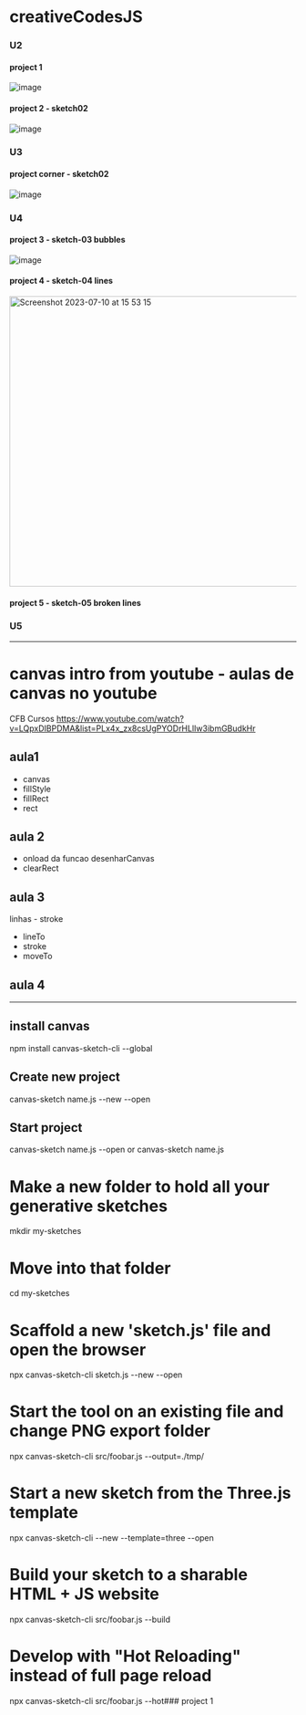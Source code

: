 # creativeCodesJS

### U2

#### project 1
![image](https://user-images.githubusercontent.com/26682838/184516832-1d9251f8-8b7d-4f86-b795-d86ec2944d08.png)

#### project 2 - sketch02
![image](https://user-images.githubusercontent.com/26682838/187053807-37932f85-f82d-4df1-8097-2a2475021d05.png)

### U3

#### project corner - sketch02 
![image](https://user-images.githubusercontent.com/26682838/190840930-f10f5922-e190-4ec6-8760-0163fa86f3fb.png)

### U4

#### project 3 - sketch-03 bubbles
![image](https://user-images.githubusercontent.com/26682838/190840911-eef8d7e5-64d2-41ca-99fc-7c64e2339a33.png)

#### project 4 - sketch-04 lines
<img width="509" alt="Screenshot 2023-07-10 at 15 53 15" src="https://github.com/monteirocamis/creativeCodesJS/assets/26682838/5d7c174e-a97e-4020-be8b-c55b5f05cc2c">

#### project 5 - sketch-05 broken lines



### U5


____________________________________________________________________________________________________________________

# canvas intro from youtube - aulas de canvas no youtube 
CFB Cursos 
https://www.youtube.com/watch?v=LQpxDIBPDMA&list=PLx4x_zx8csUgPYODrHLlIw3ibmGBudkHr

## aula1
 - canvas
 - fillStyle
 - fillRect
 - rect

 ## aula 2
- onload da funcao desenharCanvas
 - clearRect

 ## aula 3
linhas - stroke
- lineTo
- stroke
- moveTo


## aula 4 
______________________
## install canvas
npm install canvas-sketch-cli --global

## Create new project
canvas-sketch name.js --new --open

## Start project
canvas-sketch name.js --open
or
canvas-sketch name.js
# Make a new folder to hold all your generative sketches
mkdir my-sketches

# Move into that folder
cd my-sketches

# Scaffold a new 'sketch.js' file and open the browser
npx canvas-sketch-cli sketch.js --new --open

# Start the tool on an existing file and change PNG export folder
npx canvas-sketch-cli src/foobar.js --output=./tmp/

# Start a new sketch from the Three.js template
npx canvas-sketch-cli --new --template=three --open

# Build your sketch to a sharable HTML + JS website
npx canvas-sketch-cli src/foobar.js --build

# Develop with "Hot Reloading" instead of full page reload
npx canvas-sketch-cli src/foobar.js --hot### project 1


